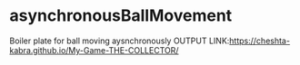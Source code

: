 # asynchronousBallMovement
Boiler plate for ball moving aysnchronously
OUTPUT LINK:https://cheshta-kabra.github.io/My-Game-THE-COLLECTOR/
